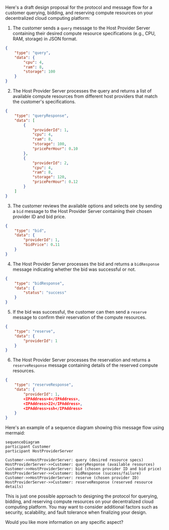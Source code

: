 Here's a draft design proposal for the protocol and message flow for a customer querying, bidding, and reserving compute resources on your decentralized cloud computing platform:



1. The customer sends a `query` message to the Host Provider Server containing their desired compute resource specifications (e.g., CPU, RAM, storage) in JSON format.

```json
{
    "type": "query",
    "data": {
        "cpu": 4,
        "ram": 8,
        "storage": 100
    }
}
```

2. The Host Provider Server processes the query and returns a list of available compute resources from different host providers that match the customer's specifications.

```json
{
    "type": "queryResponse",
    "data": [
        {
            "providerId": 1,
            "cpu": 4,
            "ram": 8,
            "storage": 100,
            "pricePerHour": 0.10
        },
        {
            "providerId": 2,
            "cpu": 4,
            "ram": 8,
            "storage": 120,
            "pricePerHour": 0.12
        }
    ]
}
```

3. The customer reviews the available options and selects one by sending a `bid` message to the Host Provider Server containing their chosen provider ID and bid price.

```json
{
    "type": "bid",
    "data": {
        "providerId": 1,
        "bidPrice": 0.11
    }
}
```

4. The Host Provider Server processes the bid and returns a `bidResponse` message indicating whether the bid was successful or not.

```json
{
    "type": "bidResponse",
    "data": {
        "status": "success"
    }
}
```

5. If the bid was successful, the customer can then send a `reserve` message to confirm their reservation of the compute resources.

```json
{
    "type": "reserve",
    "data": {
        "providerId": 1
    }
}
```

6. The Host Provider Server processes the reservation and returns a `reserveResponse` message containing details of the reserved compute resources.

```json
{
    "type": "reserveResponse",
    "data": {
        "providerId": 1,
        <IPAddress>4</IPAddress>,
        <IPAddress>22</IPAddress>,
        <IPAddress>ssh</IPAddress>
    }
}
```

Here's an example of a sequence diagram showing this message flow using mermaid:

```mermaid
sequenceDiagram
participant Customer
participant HostProviderServer

Customer->>HostProviderServer: query (desired resource specs)
HostProviderServer->>Customer: queryResponse (available resources)
Customer->>HostProviderServer: bid (chosen provider ID and bid price)
HostProviderServer->>Customer: bidResponse (success/failure)
Customer->>HostProviderServer: reserve (chosen provider ID)
HostProviderServer->>Customer: reserveResponse (reserved resource details)
```

This is just one possible approach to designing the protocol for querying, bidding, and reserving compute resources on your decentralized cloud computing platform. You may want to consider additional factors such as security, scalability, and fault tolerance when finalizing your design.

Would you like more information on any specific aspect?